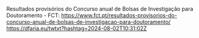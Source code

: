 Resultados provisórios do Concurso anual de Bolsas de Investigação para Doutoramento - FCT: https://www.fct.pt/resultados-provisorios-do-concurso-anual-de-bolsas-de-investigacao-para-doutoramento/ https://dfaria.eu/twtxt?hashtag=2024-08-02T10:31:02Z